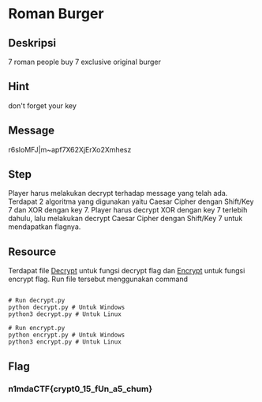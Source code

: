 # Roman Burger

## Deskripsi
7 roman people buy 7 exclusive original burger

## Hint
don't forget your key

## Message
r6sloMFJ|m~apf7X62XjErXo2Xmhesz

## Step
Player harus melakukan decrypt terhadap message yang telah ada. Terdapat 2 algoritma yang digunakan yaitu Caesar Cipher dengan Shift/Key 7 dan XOR dengan key 7. Player harus decrypt XOR dengan key 7 terlebih dahulu, lalu melakukan decrypt Caesar Cipher dengan Shift/Key 7 untuk mendapatkan flagnya.

## Resource
Terdapat file [Decrypt](source/decrypt.py) untuk fungsi decrypt flag dan [Encrypt](source/encrypt.py) untuk fungsi encrypt flag. Run file tersebut menggunakan command
``` shell

# Run decrypt.py
python decrypt.py # Untuk Windows
python3 decrypt.py # Untuk Linux

# Run encrypt.py
python encrypt.py # Untuk Windows
python3 encrypt.py # Untuk Linux
```

## Flag
### n1mdaCTF{crypt0_15_fUn_a5_chum}